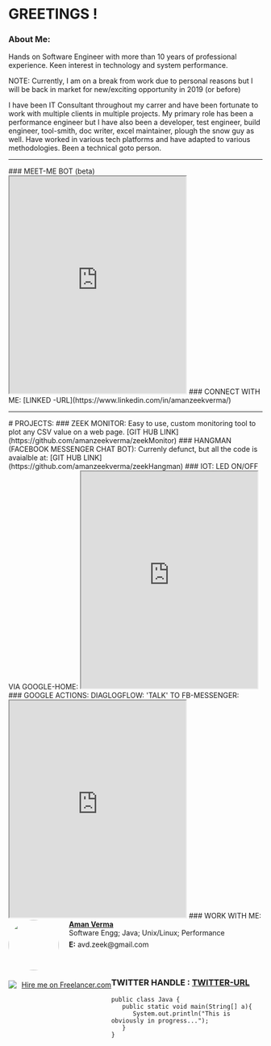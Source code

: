 # GREETINGS !
### About Me:
Hands on Software Engineer with more than 10 years of professional experience. Keen interest in technology and system performance.

NOTE: Currently, I am on a break from work due to personal reasons but I will be back in market for new/exciting opportunity in 2019 (or before)

I have been IT Consultant throughout my carrer and have been fortunate to work with multiple clients in multiple projects. My primary role has been a performance engineer but I have also been a developer, test engineer, build engineer, tool-smith, doc writer, excel maintainer, plough the snow guy as well. Have worked in various tech platforms and have adapted to various methodologies. Been a technical goto person.

<hr>
### MEET-ME BOT (beta)
   <iframe
    allow="microphone;"
    width="350"
    height="430"
    src="https://console.dialogflow.com/api-client/demo/embedded/6f1d5530-c572-4c8a-a0ed-2338b3723ebe">
</iframe>
### CONNECT WITH ME: [LINKED -URL](https://www.linkedin.com/in/amanzeekverma/)
<hr>
# PROJECTS:
### ZEEK MONITOR:
Easy to use, custom monitoring tool to plot any CSV value on a web page.
[GIT HUB LINK](https://github.com/amanzeekverma/zeekMonitor)
### HANGMAN (FACEBOOK MESSENGER CHAT BOT):
Currenly defunct, but all the code is avaialble at:
[GIT HUB LINK](https://github.com/amanzeekverma/zeekHangman)
### IOT: LED ON/OFF VIA GOOGLE-HOME:
<iframe width="350" height="430" src="https://www.instagram.com/p/BPbf-u0AG3s/embed/" frameborder="1"></iframe>
### GOOGLE ACTIONS: DIAGLOGFLOW: 'TALK' TO FB-MESSENGER:
<iframe width="350" height="430" src="https://www.instagram.com/p/BOiQbopgZp7/embed/" frameborder="1"></iframe>
### WORK WITH ME:
<div>
    <a href="https://www.freelancer.com/affiliates/email/16436893/"><img src="https://cdn6.f-cdn.com/ppic/82591344/logo/16436893/profile_logo_16436893.jpg" style="float: left; margin-right: 20px; margin-bottom:10px; width:100px; max-height: 100px; border-radius: 50%;"></a>
    <div style="min-height:40px;">
        <a style="text-decoration: underline; font-weight: bold;" href="https://www.freelancer.com/affiliates/email/16436893/">Aman Verma</a>
        <p style="margin: 0;margin-bottom: 6px; white-space: nowrap;overflow: hidden">Software Engg; Java; Unix/Linux; Performance</p>      
        <p style="margin: 0;"><strong>E:</strong> avd.zeek@gmail.com</p>
    </div>
    <img src="https://www.freelancer.com/static/css/images/landingpage/hireme-widget-builder/fl-bird-icon.png" style="clear:left;float:left;margin: 10px 0;">
    <a href="https://www.freelancer.com/affiliates/email/16436893/" style="display: block;text-decoration: underline;margin: 10px 0 10px 10px;vertical-align: middle;height: 21px;float: left">Hire me on Freelancer.com</a>
    <img src="//t.flnwdgt.com/1px.gif?username=avDZeeK&amp;en=externalHireme&amp;method=img&amp;label=hiremeEmailImpression&amp;ip=96.252.59.246&amp;type=emailSignature" alt="" style="float:left;">
</div>

<br>
<br>

### TWITTER HANDLE : [TWITTER-URL](https://twitter.com/aman_zeek_verma)

```
public class Java {
   public static void main(String[] a){
      System.out.println("This is obviously in progress...");
   }
}
```


